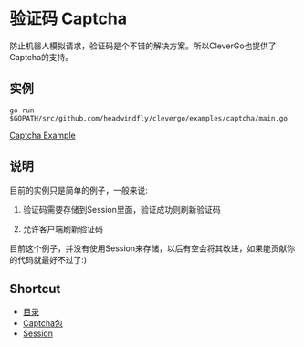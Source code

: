 # 验证码 Captcha
防止机器人模拟请求，验证码是个不错的解决方案。所以CleverGo也提供了Captcha的支持。

## 实例
```
go run $GOPATH/src/github.com/headwindfly/clevergo/examples/captcha/main.go
```
[Captcha Example](/examples/captcha)

## 说明
目前的实例只是简单的例子，一般来说:

1. 验证码需要存储到Session里面，验证成功则刷新验证码

2. 允许客户端刷新验证码

目前这个例子，并没有使用Session来存储，以后有空会将其改进，如果能贡献你的代码就最好不过了:)

## Shortcut
* [目录](README.md)
* [Captcha包](https://github.com/clevergo/captcha)
* [Session](session.md)